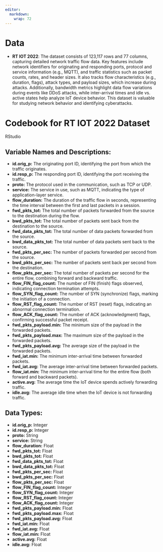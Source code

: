 ```yaml
---
editor: 
  markdown: 
    wrap: 72
---
```


# Data

-   **RT IOT 2022**: The dataset consists of 123,117 rows and 77
    columns, capturing detailed network traffic flow data. Key features
    include network identifiers for originating and responding ports,
    protocol and service information (e.g., MQTT), and traffic
    statistics such as packet counts, rates, and header sizes. It also
    tracks flow characteristics (e.g., duration, flags), attack types,
    and payload sizes, which increase during attacks. Additionally,
    bandwidth metrics highlight data flow variations during events like
    DDoS attacks, while inter-arrival times and idle vs. active states
    help analyze IoT device behavior. This dataset is valuable for
    studying network behavior and identifying cyberattacks.

# Codebook for RT IOT 2022 Dataset

RStudio

## Variable Names and Descriptions:

-   **id.orig_p:** The originating port ID, identifying the port from
    which the traffic originates.
-   **id.resp_p:** The responding port ID, identifying the port
    receiving the traffic.
-   **proto:** The protocol used in the communication, such as TCP or
    UDP.
-   **service:** The service in use, such as MQTT, indicating the type
    of application-layer service.
-   **flow_duration:** The duration of the traffic flow in seconds,
    representing the time interval between the first and last packets in
    a session.
-   **fwd_pkts_tot:** The total number of packets forwarded from the
    source to the destination during the flow.
-   **bwd_pkts_tot:** The total number of packets sent back from the
    destination to the source.
-   **fwd_data_pkts_tot:** The total number of data packets forwarded
    from the source.
-   **bwd_data_pkts_tot:** The total number of data packets sent back to
    the source.
-   **fwd_pkts_per_sec:** The number of packets forwarded per second
    from the source.
-   **bwd_pkts_per_sec:** The number of packets sent back per second
    from the destination.
-   **flow_pkts_per_sec:** The total number of packets per second for
    the entire flow, combining forward and backward traffic.
-   **flow_FIN_flag_count:** The number of FIN (finish) flags observed,
    indicating connection termination attempts.
-   **flow_SYN_flag_count:** The number of SYN (synchronize) flags,
    marking the initiation of a connection.
-   **flow_RST_flag_count:** The number of RST (reset) flags, indicating
    an abnormal connection termination.
-   **flow_ACK_flag_count:** The number of ACK (acknowledgment) flags,
    confirming successful packet receipt.
-   **fwd_pkts_payload.min:** The minimum size of the payload in the
    forwarded packets.
-   **fwd_pkts_payload.max:** The maximum size of the payload in the
    forwarded packets.
-   **fwd_pkts_payload.avg:** The average size of the payload in the
    forwarded packets.
-   **fwd_iat.min:** The minimum inter-arrival time between forwarded
    packets.
-   **fwd_iat.avg:** The average inter-arrival time between forwarded
    packets.
-   **flow_iat.min:** The minimum inter-arrival time for the entire flow
    (both forward and backward packets).
-   **active.avg:** The average time the IoT device spends actively
    forwarding traffic.
-   **idle.avg:** The average idle time when the IoT device is not
    forwarding traffic.

## Data Types:

-   **id.orig_p:** Integer
-   **id.resp_p:** Integer
-   **proto:** String
-   **service:** String
-   **flow_duration:** Float
-   **fwd_pkts_tot:** Float
-   **bwd_pkts_tot:** Float
-   **fwd_data_pkts_tot:** Float
-   **bwd_data_pkts_tot:** Float
-   **fwd_pkts_per_sec:** Float
-   **bwd_pkts_per_sec:** Float
-   **flow_pkts_per_sec:** Float
-   **flow_FIN_flag_count:** Integer
-   **flow_SYN_flag_count:** Integer
-   **flow_RST_flag_count:** Integer
-   **flow_ACK_flag_count:** Integer
-   **fwd_pkts_payload.min:** Float
-   **fwd_pkts_payload.max:** Float
-   **fwd_pkts_payload.avg:** Float
-   **fwd_iat.min:** Float
-   **fwd_iat.avg:** Float
-   **flow_iat.min:** Float
-   **active.avg:** Float
-   **idle.avg:** Float
